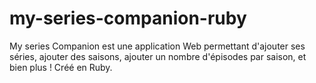 # my-series-companion-ruby
My series Companion est une application Web permettant d'ajouter ses séries, ajouter des saisons, ajouter un nombre d'épisodes par saison, et bien plus ! Créé en Ruby.
